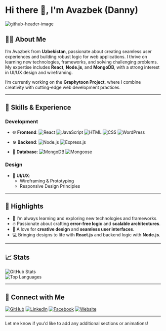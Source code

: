 # Hi there 👋, I'm Avazbek (Danny)

![github-header-image](https://github.com/Avazbek-Khudoynazarov/Avazbek-Khudoynazarov/assets/121384262/0e650362-4227-4d35-ae68-0ebadc49d8ab)

## 👨‍💻 About Me

I’m Avazbek from **Uzbekistan**, passionate about creating seamless user experiences and building robust logic for web applications. I thrive on learning new technologies, frameworks, and solving challenging problems. My expertise includes **React**, **Node.js**, and **MongoDB**, with a strong interest in UI/UX design and wireframing.

I’m currently working on the **Graphytoon Project**, where I combine creativity with cutting-edge web development practices.

---

## 🚀 Skills & Experience

### Development

- 🌐 **Frontend**:
  ![React](https://img.shields.io/badge/-React-61DAFB?style=flat&logo=react&logoColor=white)
  ![JavaScript](https://img.shields.io/badge/-JavaScript-F7DF1E?style=flat&logo=javascript&logoColor=black)
  ![HTML](https://img.shields.io/badge/-HTML-E34F26?style=flat&logo=html5&logoColor=white)
  ![CSS](https://img.shields.io/badge/-CSS-1572B6?style=flat&logo=css3&logoColor=white)
  ![WordPress](https://img.shields.io/badge/-WordPress-21759B?style=flat&logo=wordpress&logoColor=white)

- ⚙️ **Backend**:
  ![Node.js](https://img.shields.io/badge/-Node.js-339933?style=flat&logo=node.js&logoColor=white)
  ![Express.js](https://img.shields.io/badge/-Express.js-000000?style=flat&logo=express&logoColor=white)

- 💾 **Database**:
  ![MongoDB](https://img.shields.io/badge/-MongoDB-47A248?style=flat&logo=mongodb&logoColor=white)
  ![Mongoose](https://img.shields.io/badge/-Mongoose-800000?style=flat&logoColor=white)

### Design

- 🎨 **UI/UX**:
  - Wireframing & Prototyping
  - Responsive Design Principles

---

## 🌟 Highlights

- 🌱 I’m always learning and exploring new technologies and frameworks.
- 🔥 Passionate about crafting **error-free logic** and **scalable architectures**.
- 🎨 A love for **creative design** and **seamless user interfaces**.
- 💻 Bringing designs to life with **React.js** and backend logic with **Node.js**.

---

## 📈 Stats

![GitHub Stats](https://github-readme-stats.vercel.app/api?username=Avazbek-Khudoynazarov&show_icons=true&theme=radical)  
![Top Languages](https://github-readme-stats.vercel.app/api/top-langs/?username=Avazbek-Khudoynazarov&layout=compact&theme=radical)

---

## 🔗 Connect with Me

[![GitHub](https://img.shields.io/badge/GitHub-121011?style=for-the-badge&logo=github&logoColor=white)](https://github.com/Avazbek-Khudoynazarov)
[![LinkedIn](https://img.shields.io/badge/LinkedIn-0072b1?style=for-the-badge&logo=linkedin&logoColor=white)](#)
[![Facebook](https://img.shields.io/badge/Facebook-4267B2?style=for-the-badge&logo=facebook&logoColor=white)](#)
[![Website](https://img.shields.io/badge/Website-4285F4?style=for-the-badge&logo=google-chrome&logoColor=white)](https://www.graphytoon.com/)

---

Let me know if you'd like to add any additional sections or animations!
